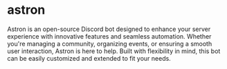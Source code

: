 # astron

Astron is an open-source Discord bot designed to enhance your server experience with innovative features and seamless automation. Whether you're managing a community, organizing events, or ensuring a smooth user interaction, Astron is here to help. Built with flexibility in mind, this bot can be easily customized and extended to fit your needs.
